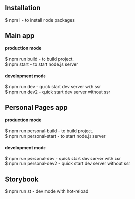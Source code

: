 **Installation**
---
$ npm i - to install node packages

## Main app

#### production mode

$ npm run build - to build project.  
$ npm start - to start node.js server

#### development mode

$ npm run dev - quick start dev server with ssr   
$ npm run dev2 - quick start dev server without ssr

## Personal Pages app
#### production mode

$ npm run personal-build - to build project.  
$ npm run personal-start - to start node.js server

#### development mode

$ npm run personal-dev - quick start dev server with ssr   
$ npm run personal-dev2 - quick start dev server without ssr


## Storybook 

$ npm run st - dev mode with hot-reload